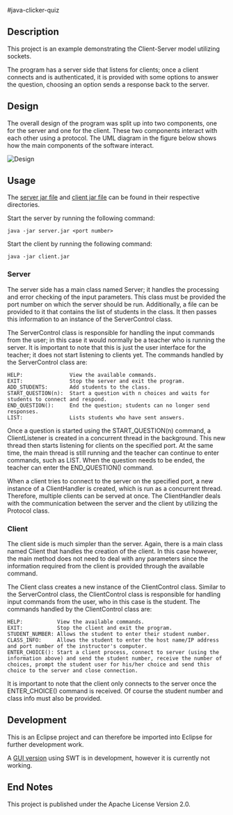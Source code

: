 #java-clicker-quiz

## Description
This project is an example demonstrating the Client-Server model utilizing sockets.

The program has a server side that listens for clients; once a client connects and is authenticated, it is provided with some options to answer the question, choosing an option sends a response back to the server.

## Design
The overall design of the program was split up into two components, one for the server and one for the client. These two components interact with each other using a protocol. The UML diagram in the figure below shows how the main components of the software interact.

![Design](https://github.com/farhan3/java-clicker-quiz/blob/master/JClickerQuiz.png)

## Usage
The [server jar file](server) and [client jar file](client) can be found in their respective directories. 

Start the server by running the following command:

    java -jar server.jar <port number>

Start the client by running the following command:
    
    java -jar client.jar

### Server
The server side has a main class named Server; it handles the processing and error checking of the input parameters. This class must be provided the port number on which the server should be run. Additionally, a file can be provided to it that contains the list of students in the class. It then passes this information to an instance of the ServerControl class.

The ServerControl class is responsible for handling the input commands from the user; in this case it would normally be a teacher who is running the server. It is important to note that this is just the user interface for the teacher; it does not start listening to clients yet. The commands handled by the ServerControl class are:

```
HELP: 			    View the available commands.
EXIT: 				Stop the server and exit the program.
ADD_STUDENTS: 		Add students to the class.
START_QUESTION(n): 	Start a question with n choices and waits for students to connect and respond.
END_QUESTION(): 	End the question; students can no longer send responses.
LIST: 				Lists students who have sent answers.
```

Once a question is started using the START_QUESTION(n) command, a ClientListener is created in a concurrent thread in the background. This new thread then starts listening for clients on the specified port. At the same time, the main thread is still running and the teacher can continue to enter commands, such as LIST. When the question needs to be ended, the teacher can enter the END_QUESTION() command.  

When a client tries to connect to the server on the specified port, a new instance of a ClientHandler is created, which is run as a concurrent thread. Therefore, multiple clients can be served at once. The ClientHandler deals with the communication between the server and the client by utilizing the Protocol class. 

### Client
The client side is much simpler than the server. Again, there is a main class named Client that handles the creation of the client. In this case however, the main method does not need to deal with any parameters since the information required from the client is provided through the available command.

The Client class creates a new instance of the ClientControl class. Similar to the ServerControl class, the ClientControl class is responsible for handling input commands from the user, who in this case is the student. The commands handled by the ClientControl class are:  

```
HELP:           View the available commands.
EXIT:           Stop the client and exit the program.
STUDENT_NUMBER: Allows the student to enter their student number.
CLASS_INFO:     Allows the student to enter the host name/IP address and port number of the instructor's computer.
ENTER_CHOICE(): Start a client process, connect to server (using the information above) and send the student number, receive the number of choices, prompt the student user for his/her choice and send this choice to the server and close connection.
```

It is important to note that the client only connects to the server once the ENTER_CHOICE() command is received. Of course the student number and class info must also be provided. 

## Development
This is an Eclipse project and can therefore be imported into Eclipse for further development work.

A [GUI version](src/com/github/farhan3/jclickerquiz/gui) using SWT is in development, however it is currently not working.

## End Notes
This project is published under the Apache License Version 2.0.

